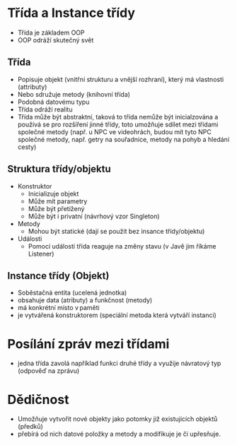 # Třída a Instance třídy

* Třída je základem OOP
* OOP odráží skutečný svět

## Třída
* Popisuje objekt (vnitřní strukturu a vnější rozhraní), který má vlastnosti (attributy) 
* Nebo sdružuje metody (knihovní třída) 
* Podobná datovému typu 
* Třída odráží realitu
* Třída může být abstraktní, taková to třída nemůže být inicialzována a používá se pro rozšíření jinné třídy, toto umožňuje sdílet mezi třídami společné metody (např. u NPC ve videohrách, budou mít tyto NPC společné metody, např. getry na souřadnice, metody na pohyb a hledání cesty) 

## Struktura třídy/objektu
* Konstruktor
  * Inicializuje objekt
  * Může mít parametry
  * Může být přetížený
  * Může být i privatní (návrhový vzor Singleton)
* Metody
  * Mohou být statické (dají se použít bez insance třídy/objektu)
* Události
  * Pomocí událostí třída reaguje na změny stavu (v Javě jim říkáme Listener)

## Instance třídy (Objekt)
* Soběstačná entita (ucelená jednotka)
* obsahuje data (atributy) a funkčnost (metody)
* má konkrétní místo v paměti
* je vytvářená konstruktorem (speciální metoda která vytváří instanci)

# Posílání zpráv mezi třídami
* jedna třída zavolá například funkci druhé třídy a využije návratový typ (odpověď na zprávu)

# Dědičnost
* Umožňuje vytvořit nové objekty jako potomky již existujících objektů (předků)
* přebírá od nich datové položky a metody a modifikuje je či upřesňuje.
